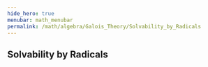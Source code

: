 ```yaml
---
hide_hero: true
menubar: math_menubar
permalink: /math/algebra/Galois_Theory/Solvability_by_Radicals
---
```

## Solvability by Radicals